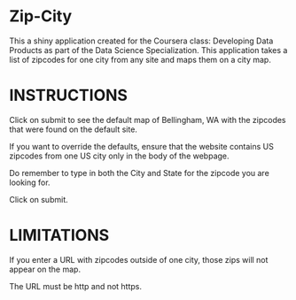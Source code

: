 Zip-City
========

This a shiny application created for the Coursera class: Developing Data Products as part of the Data Science Specialization. This application takes a list of zipcodes for one city from any site and maps them on a city map.

INSTRUCTIONS
============

Click on submit to see the default map of Bellingham, WA with the zipcodes that were found on the default site. 

If you want to override the defaults, ensure that the website contains US zipcodes from one US city only in the body of the webpage.

Do remember to type in both the City and State for the zipcode you are looking for.

Click on submit.

LIMITATIONS
============

If you enter a URL with zipcodes outside of one city, those zips will not appear on the map.

The URL must be http and not https.

